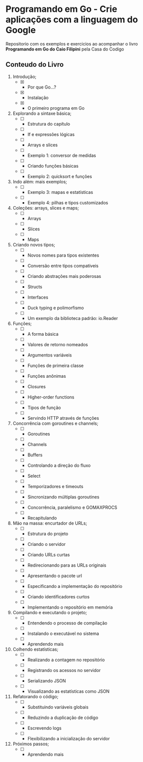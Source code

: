 # Programando em Go - Crie aplicações com a linguagem do Google 
Repositorio com os exemplos e exercicios ao acompanhar o livro **Programando em Go do Caio Filipini** pela Casa do Codigo  
   
## Conteudo do Livro  

01. Introdução;
    - [x] - Por que Go...?
    - [x] - Instalação
    - [x] - O primeiro programa em Go
02. Explorando a sintaxe básica;
    - [ ] - Estrutura do capítulo
    - [ ] - If e expressões lógicas
    - [ ] - Arrays e slices
    - [ ] - Exemplo 1: conversor de medidas
    - [ ] - Criando funções básicas
    - [ ] - Exemplo 2: quicksort e funções
03. Indo além: mais exemplos;
    - [ ] - Exemplo 3: mapas e estatísticas
    - [ ] - Exemplo 4: pilhas e tipos customizados
04. Coleções: arrays, slices e maps;
    - [ ] - Arrays
    - [ ] - Slices
    - [ ] - Maps
05. Criando novos tipos;
    - [ ] - Novos nomes para tipos existentes
    - [ ] - Conversão entre tipos compatíveis
    - [ ] - Criando abstrações mais poderosas
    - [ ] - Structs
    - [ ] - Interfaces
    - [ ] - Duck typing e polimorfismo
    - [ ] - Um exemplo da biblioteca padrão: io.Reader
06. Funções;
    - [ ] - A forma básica
    - [ ] - Valores de retorno nomeados
    - [ ] - Argumentos variáveis
    - [ ] - Funções de primeira classe
    - [ ] - Funções anônimas
    - [ ] - Closures
    - [ ] - Higher-order functions
    - [ ] - Tipos de função
    - [ ] - Servindo HTTP através de funções
07. Concorrência com goroutines e channels;
    - [ ] - Goroutines
    - [ ] - Channels
    - [ ] - Buffers
    - [ ] - Controlando a direção do fluxo
    - [ ] - Select
    - [ ] - Temporizadores e timeouts
    - [ ] - Sincronizando múltiplas goroutines
    - [ ] - Concorrência, paralelismo e GOMAXPROCS
    - [ ] - Recapitulando
08. Mão na massa: encurtador de URLs;
    - [ ] - Estrutura do projeto
    - [ ] - Criando o servidor
    - [ ] - Criando URLs curtas
    - [ ] - Redirecionando para as URLs originais
    - [ ] - Apresentando o pacote url
    - [ ] - Especificando a implementação do repositório
    - [ ] - Criando identificadores curtos
    - [ ] - Implementando o repositório em memória
09. Compilando e executando o projeto;
    - [ ] - Entendendo o processo de compilação
    - [ ] - Instalando o executável no sistema
    - [ ] - Aprendendo mais
10. Colhendo estatísticas;
    - [ ] - Realizando a contagem no repositório
    - [ ] - Registrando os acessos no servidor
    - [ ] - Serializando JSON
    - [ ] - Visualizando as estatísticas como JSON
11. Refatorando o código;
    - [ ] - Substituindo variáveis globais
    - [ ] - Reduzindo a duplicação de código
    - [ ] - Escrevendo logs
    - [ ] - Flexibilizando a inicialização do servidor
12. Próximos passos;
    - [ ] - Aprendendo mais
